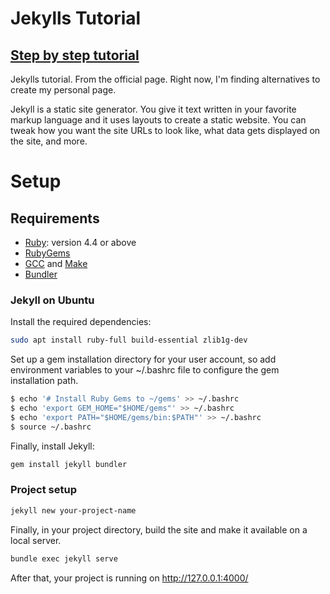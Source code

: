 # Jekylls Tutorial
## [Step by step tutorial](https://jekyllrb.com/docs/step-by-step/01-setup/)

Jekylls tutorial. From the official page.
Right now, I'm finding alternatives to create my personal page.

Jekyll is a static site generator. You give it text written in your favorite markup language and it uses layouts to create a static website. You can tweak how you want the site URLs to look like, what data gets displayed on the site, and more.

# Setup

## Requirements
- [Ruby](https://www.ruby-lang.org/en/downloads/): version 4.4 or above
- [RubyGems](https://rubygems.org/pages/download)
- [GCC](https://gcc.gnu.org/install/) and [Make](https://www.gnu.org/software/make/)
- [Bundler](https://rubygems.org/gems/bundler)

### Jekyll on Ubuntu
Install the required dependencies:
```bash
sudo apt install ruby-full build-essential zlib1g-dev
```

Set up a gem installation directory for your user account, so add environment variables to your ~/.bashrc file to configure the gem installation path.
```bash
$ echo '# Install Ruby Gems to ~/gems' >> ~/.bashrc
$ echo 'export GEM_HOME="$HOME/gems"' >> ~/.bashrc
$ echo 'export PATH="$HOME/gems/bin:$PATH"' >> ~/.bashrc
$ source ~/.bashrc
```

Finally, install Jekyll:
```bash
gem install jekyll bundler
```


### Project setup
```bash
jekyll new your-project-name
```

Finally, in your project directory, build the site and make it available on a local server.
```bash
bundle exec jekyll serve
```

After that, your project is running on http://127.0.0.1:4000/
